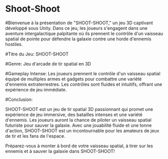 # Shoot-Shoot

#Bienvenue à la présentation de "SHOOT-SHOOT," un jeu 3D captivant développé sous Unity. Dans ce jeu, les joueurs s'engagent dans une aventure intergalactique palpitante où ils prennent le contrôle d'un vaisseau spatial de pointe pour défendre la galaxie contre une horde d'ennemis hostiles.

#Titre du Jeu: SHOOT-SHOOT

#Genre: Jeu d'arcade de tir spatial en 3D



#Gameplay Intense:
Les joueurs prennent le contrôle d'un vaisseau spatial équipé de multiples armes et gadgets pour combattre une variété d'ennemis extraterrestres. Les contrôles sont fluides et intuitifs, offrant une expérience de jeu immédiate.



#Conclusion:

SHOOT-SHOOT est un jeu de tir spatial 3D passionnant qui promet une expérience de jeu immersive, des batailles intenses et une variété d'ennemis. Les joueurs auront la chance de piloter un vaisseau spatial futuriste pour sauver la galaxie. Avec une jouabilité fluide et une tonne d'action, SHOOT-SHOOT est un incontournable pour les amateurs de jeux de tir et les fans de l'espace.

Préparez-vous à monter à bord de votre vaisseau spatial, à tirer sur les ennemis et à sauver la galaxie dans SHOOT-SHOOT!
